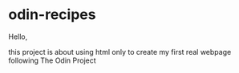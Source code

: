# odin-recipes

Hello,

this project is about using html only to create my first real webpage following The Odin Project